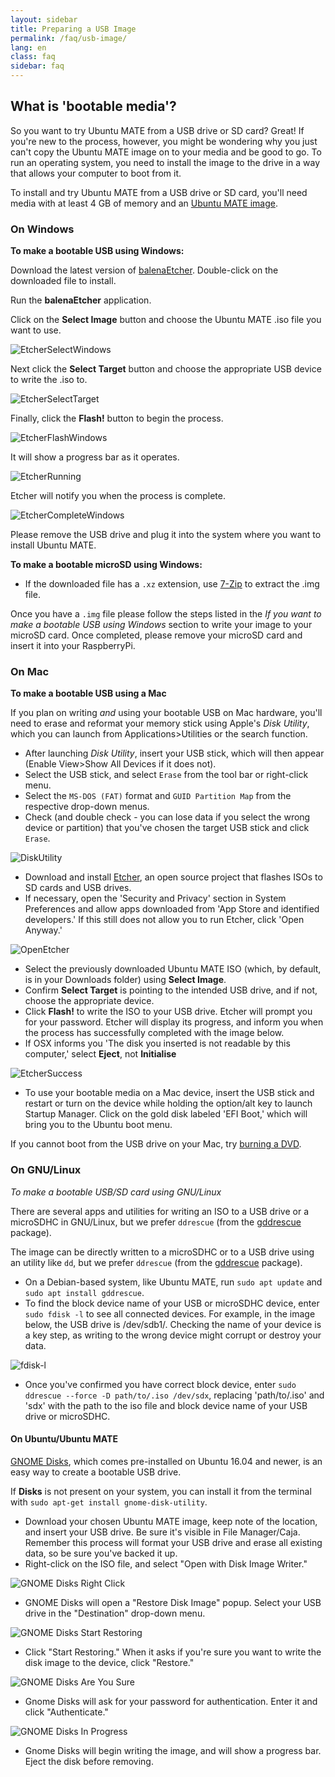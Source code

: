 ```yaml
---
layout: sidebar
title: Preparing a USB Image
permalink: /faq/usb-image/
lang: en
class: faq
sidebar: faq
---
```


## What is 'bootable media'? 

So you want to try Ubuntu MATE from a USB drive or SD card? Great! If you're new to the process, however, you might be wondering why you just can't copy the Ubuntu MATE image on to your media and be good to go. To run an operating system, you need to install the image to the drive in a way that allows your computer to boot from it.

To install and try Ubuntu MATE from a USB drive or SD card, you'll need media with at least 4 GB of memory and an [Ubuntu MATE image](/faq/downloads/).


### On Windows

**To make a bootable USB using Windows:**


 Download the latest version of [balenaEtcher](https://www.balena.io/etcher/). Double-click on the downloaded file to install.

 Run the **balenaEtcher** application.

 Click on the **Select Image** button and choose the Ubuntu MATE .iso file you want to use.


 ![EtcherSelectWindows](/images/faq/bootable/Etcher-Select-image.png)

 Next click the **Select Target** button and choose the appropriate USB device to write the .iso to.

 ![EtcherSelectTarget](/images/faq/bootable/Etcher-Select-target.png)

 Finally, click the **Flash!** button to begin the process.

 ![EtcherFlashWindows](/images/faq/bootable/Etcher-Flash.png)

 It will show a progress bar as it operates.

 ![EtcherRunning](/images/faq/bootable/Etcher-running.png)

 Etcher will notify you when the process is complete.

 ![EtcherCompleteWindows](/images/faq/bootable/Etcher-complete.png)

 Please remove the USB drive and plug it into the system where you want to install Ubuntu MATE. 






**To make a bootable microSD using Windows:**


  *  If the downloaded file has a   `.xz` extension, use [7-Zip](http://www.7-zip.org/) to extract the .img file.

Once you have a `.img` file please follow the steps listed in the *If you want to make a bootable USB using Windows* section to write your image to your microSD card. Once completed, please remove your microSD card and insert it into your RaspberryPi.


### On Mac

**To make a bootable USB using a Mac**

If you plan on writing *and* using your bootable USB on Mac hardware, you'll need to erase and reformat your memory stick using Apple's *Disk Utility*, which you can launch from Applications>Utilities or the search function.

* After launching *Disk Utility*, insert your USB stick, which will then appear (Enable View>Show All Devices if it does not).
* Select the USB stick, and select `Erase` from the tool bar or right-click menu.
* Select the `MS-DOS (FAT)` format and `GUID Partition Map` from the respective drop-down menus.
* Check (and double check - you can lose data if you select the wrong device or partition) that you've chosen the target USB stick and click `Erase`.

![DiskUtility](/images/faq/bootable/disk-utility.png)

* Download and install [Etcher](https://www.balena.io/etcher/), an open source project that flashes ISOs to SD cards and USB drives. 
* If necessary, open the 'Security and Privacy' section in System Preferences and allow apps downloaded from 'App Store and identified developers.' If this still does not allow you to run Etcher, click 'Open Anyway.'

![OpenEtcher](/images/faq/bootable/open-etcher.png)

* Select the previously downloaded Ubuntu MATE ISO (which, by default, is in your Downloads folder) using **Select Image**.
* Confirm **Select Target** is pointing to the intended USB drive, and if not, choose the appropriate device.
* Click **Flash!** to write the ISO to your USB drive. Etcher will prompt you for your password. Etcher will display its progress, and inform you when the process has successfully completed with the image below.
* If OSX informs you 'The disk you inserted is not readable by this computer,' select **Eject**, not **Initialise**

![EtcherSuccess](/images/faq/bootable/Etcher-complete.png)

* To use your bootable media on a Mac device, insert the USB stick and restart or turn on the device while holding the option/alt key to launch Startup Manager. Click on the gold disk labeled 'EFI Boot,' which will bring you to the Ubuntu boot menu.

If you cannot boot from the USB drive on your Mac, try [burning a DVD](https://ubuntu.com/tutorials/tutorial-burn-a-dvd-on-windows).




### On GNU/Linux

*To make a bootable USB/SD card using GNU/Linux*

There are several apps and utilities for writing an ISO to a USB drive or a microSDHC in GNU/Linux, but we prefer `ddrescue` (from the [gddrescue](apt://gddrescue) package). 

The image can be directly written to a microSDHC or to a USB drive using an utility like
`dd`, but we prefer `ddrescue` (from the [gddrescue](apt://gddrescue) package).

* On a Debian-based system, like Ubuntu MATE, run `sudo apt update` and `sudo apt install gddrescue`. 
* To find the block device name of your USB or microSDHC device, enter `sudo fdisk -l` to see all connected devices. For example, in the image below, the USB drive is /dev/sdb1/. Checking the name of your device is a key step, as writing to the wrong device might corrupt or destroy your data. 

![fdisk-l](/images/faq/bootable/fdisk-l.png)

* Once you've confirmed you have correct block device, enter `sudo ddrescue --force -D path/to/.iso /dev/sdx`, replacing 'path/to/.iso' and 'sdx' with the path to the iso file and block device name of your USB drive or microSDHC.

#### On Ubuntu/Ubuntu MATE

[GNOME Disks](apt://gnome-disk-utility), which comes pre-installed on Ubuntu 16.04 and
newer, is an easy way to create a bootable USB drive.

If **Disks** is not present on your system, you can install it from the terminal with `sudo apt-get install gnome-disk-utility`. 

* Download your chosen Ubuntu MATE image, keep note of the location, and insert your USB drive. Be sure it's visible in File Manager/Caja. Remember this process will format your USB drive and erase all existing data, so be sure you've backed it up.
* Right-click on the ISO file, and select "Open with Disk Image Writer."

![GNOME Disks Right Click](/images/faq/bootable/gnome_disks_right_click.png)

* GNOME Disks will open a "Restore Disk Image" popup. Select your USB drive in the "Destination" drop-down menu.

![GNOME Disks Start Restoring](/images/faq/bootable/gnome_disks_start_restoring.png)

* Click "Start Restoring." When it asks if you're sure you want to write the disk image to the device, click "Restore."

![GNOME Disks Are You Sure](/images/faq/bootable/gnome_disks_are_you_sure.png)

* Gnome Disks will ask for your password for authentication. Enter it and click "Authenticate."

![GNOME Disks In Progress](/images/faq/bootable/gnome_disks_in_progress.png)

* Gnome Disks will begin writing the image, and will show a progress bar. Eject the disk before removing.
